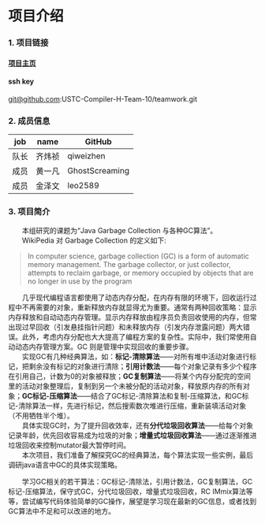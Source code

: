 # 项目介绍
### 1. 项目链接
#### [项目主页](https://github.com/USTC-Compiler-H-Team-10/teamwork.git)<br>
#### ssh key 
git@github.com:USTC-Compiler-H-Team-10/teamwork.git

### 2. 成员信息
 | job  |  name  |    GitHub      |
 | ---- | ------ | -------------- |
 | 队长 | 齐炜祯 | qiweizhen      |
 | 成员 | 黄一凡 | GhostScreaming | 
 | 成员 | 金泽文 | leo2589        |

### 3. 项目简介
&emsp;&emsp;本组研究的课题为“Java Garbage Collection 与各种GC算法”。<br>
&emsp;&emsp;WikiPedia 对 Garbage Collection 的定义如下:

>In computer science, garbage collection (GC) is a form of automatic memory management. The garbage collector, or just collector, attempts to reclaim garbage, or memory occupied by objects that are no longer in use by the program

&emsp;&emsp;几乎现代编程语言都使用了动态内存分配，在内存有限的环境下，回收运行过程中不再需要的对象，重新释放内存就显得尤为重要。通常有两种回收策略：显示内存释放和自动动态内存管理。显示内存释放由程序员负责回收使用的内存，但常出现过早回收（引发悬挂指针问题）和未释放内存（引发内存泄露问题）两大错误。此外，考虑内存分配也大大提高了编程方案的复杂性。实际中，我们常使用自动动态内存管理方案。GC 则是管理中实现回收的重要步骤。<br>
&emsp;&emsp;实现GC有几种经典算法，如：**标记-清除算法**——对所有堆中活动对象进行标记，把剩余没有标记的对象进行清除；**引用计数法**——每个对象记录有多少个程序在引用自己，计数为0的对象被释放；**GC复制算法**——将某个内存分配完的空间里的活动对象整理后，复制到另一个未被分配的活动对象，释放原内存的所有对象；**GC标记-压缩算法**——结合了GC标记-清除算法和复制-压缩算法，和GC标记-清除算法一样，先进行标记，然后搜索数次堆进行压缩，重新装填活动对象（不用牺牲半个堆）。<br>
&emsp;&emsp;具体实现GC时，为了提升回收效率，还有**分代垃圾回收算法**——给每个对象记录年龄，优先回收容易成为垃圾的对象；**增量式垃圾回收算法**——通过逐渐推进垃圾回收来控制mutator最大暂停时间。<br>
&emsp;&emsp;本次项目，我们准备了解探究GC的经典算法，每个算法实现一些实例，最后调研java语言中GC的具体实现策略。<br>
 
&emsp;&emsp;学习GC相关的若干算法：GC标记-清除法，引用计数法，GC复制算法，GC标记-压缩算法，保守式GC，分代垃圾回收，增量式垃圾回收，RC IMmix算法等等，尝试编写代码体验简单的GC操作，展望是学习现在最新的GC信息，或者找到GC算法中不足和可以改进的地方。